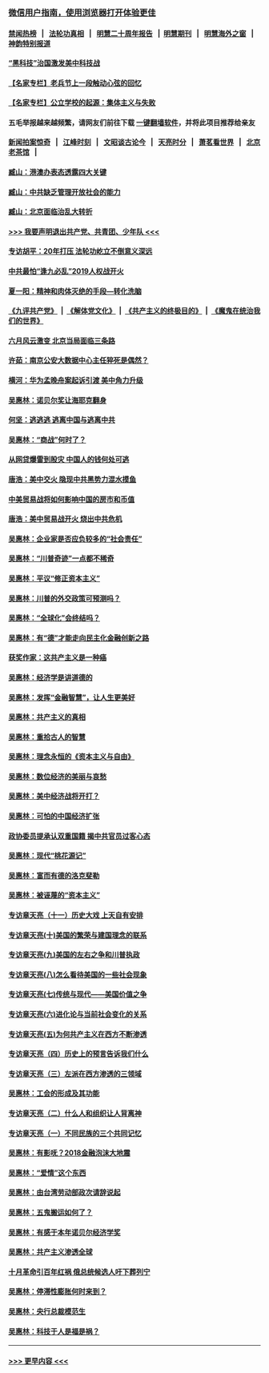 ### [微信用户指南，使用浏览器打开体验更佳](https://github.com/gfw-breaker/banned-news1/blob/master/indexes/wechat-guide.md?t=0)
#### [禁闻热榜](热点新闻.md?t=0)  &nbsp;&nbsp;|&nbsp;&nbsp; [法轮功真相](https://github.com/gfw-breaker/truth/blob/master/README.md?t=0) &nbsp;&nbsp;|&nbsp;&nbsp; [明慧二十周年报告](https://github.com/gfw-breaker/mh-reports/blob/master/README.md?t=0) &nbsp;&nbsp;|&nbsp;&nbsp;[明慧期刊](https://github.com/gfw-breaker/mh-qikan) &nbsp;&nbsp;|&nbsp;&nbsp; [明慧海外之窗](https://github.com/gfw-breaker/mh-news/blob/master/README.md?t=0) &nbsp;&nbsp;|&nbsp;&nbsp; [神韵特别报道](https://github.com/gfw-breaker/mh-news/blob/master/shenyun.md?t=0)
#### [“黑科技”治国激发美中科技战](../pages/nsc423/n11638056.md?t=02051633) 
#### [【名家专栏】老兵节上一段触动心弦的回忆](../pages/nsc423/n11646016.md?t=02051633) 
#### [【名家专栏】公立学校的起源：集体主义与失败](../pages/nsc423/n11601833.md?t=02051633) 
#### 五毛举报越来越频繁，请网友们前往下载 [一键翻墙软件](https://github.com/gfw-breaker/ssr-accounts)，并将此项目推荐给亲友
#### [新闻拍案惊奇](https://github.com/gfw-breaker/banned-news1/blob/master/pages/link4.md) &nbsp;&nbsp;|&nbsp;&nbsp; [江峰时刻](https://github.com/gfw-breaker/banned-news1/blob/master/pages/link4.md) &nbsp;&nbsp;|&nbsp;&nbsp; [文昭谈古论今](https://github.com/gfw-breaker/banned-news1/blob/master/pages/link4.md) &nbsp;&nbsp;|&nbsp;&nbsp; [天亮时分](https://github.com/gfw-breaker/banned-news1/blob/master/pages/link4.md) &nbsp;&nbsp;|&nbsp;&nbsp; [萧茗看世界](https://github.com/gfw-breaker/banned-news1/blob/master/pages/link4.md) &nbsp;&nbsp;|&nbsp;&nbsp; [北京老茶馆](https://github.com/gfw-breaker/banned-news1/blob/master/pages/link4.md) &nbsp;&nbsp;|&nbsp;&nbsp; 
#### [臧山：港澳办表态透露四大关键](../pages/nsc423/n11421628.md?t=02051633) 
#### [臧山：中共缺乏管理开放社会的能力](../pages/nsc423/n11407457.md?t=02051633) 
#### [臧山：北京面临治乱大转折](../pages/nsc423/n11406895.md?t=02051633) 
#### [>>> 我要声明退出共产党、共青团、少年队 <<<](https://github.com/begood0513/goodnews/blob/master/quit/letter.md) 
#### [专访胡平：20年打压 法轮功屹立不倒意义深远](../pages/nsc423/n11398800.md?t=02051633) 
#### [中共最怕“逢九必乱”2019人权战开火](../pages/nsc423/n11385248.md?t=02051633) 
#### [夏一阳：精神和肉体灭绝的手段—转化洗脑](../pages/nsc423/n11368250.md?t=02051633) 
#### [《九评共产党》](https://github.com/begood0513/9ping.md/blob/master/README.md) &nbsp;|&nbsp; [《解体党文化》](../../../../jtdwh.md/blob/master/README.md)  &nbsp;|&nbsp; [《共产主义的终极目的》](../../../../gczydzjmd.md/blob/master/README.md) &nbsp;|&nbsp; [《魔鬼在统治我们的世界》](../../../../mgztzwmdsj.md/blob/master/README.md) 
#### [六月风云激变 北京当局面临三条路](../pages/nsc423/n11313668.md?t=02051633) 
#### [许茹：南京公安大数据中心主任猝死是偶然？](../pages/nsc423/n11064744.md?t=02051633) 
#### [横河：华为孟晚舟案起诉引渡 美中角力升级](../pages/nsc423/n11027230.md?t=02051633) 
#### [吴惠林：诺贝尔奖让海耶克翻身](../pages/nsc423/n10890049.md?t=02051633) 
#### [何坚：逃逃逃 逃离中国与逃离中共](../pages/nsc423/n10592891.md?t=02051633) 
#### [吴惠林：“商战”何时了？](../pages/nsc423/n10573558.md?t=02051633) 
#### [从网贷爆雷到股灾 中国人的钱何处可逃](../pages/nsc423/n10572800.md?t=02051633) 
#### [唐浩：美中交火 隐现中共黑势力混水摸鱼](../pages/nsc423/n10544040.md?t=02051633) 
#### [中美贸易战将如何影响中国的房市和币值](../pages/nsc423/n10543697.md?t=02051633) 
#### [唐浩：美中贸易战开火 烧出中共危机](../pages/nsc423/n10540126.md?t=02051633) 
#### [吴惠林：企业家是否应负较多的“社会责任”](../pages/nsc423/n10535022.md?t=02051633) 
#### [吴惠林：“川普奇迹”一点都不稀奇](../pages/nsc423/n10512808.md?t=02051633) 
#### [吴惠林：平议“修正资本主义”](../pages/nsc423/n10495724.md?t=02051633) 
#### [吴惠林：川普的外交政策可预测吗？](../pages/nsc423/n10462387.md?t=02051633) 
#### [吴惠林：“全球化”会终结吗？](../pages/nsc423/n10452838.md?t=02051633) 
#### [吴惠林：有“德”才能走向民主化金融创新之路](../pages/nsc423/n10432292.md?t=02051633) 
#### [获奖作家：这共产主义是一种癌](../pages/nsc423/n10431541.md?t=02051633) 
#### [吴惠林：经济学是讲道德的](../pages/nsc423/n10398014.md?t=02051633) 
#### [吴惠林：发挥“金融智慧”，让人生更美好](../pages/nsc423/n10375019.md?t=02051633) 
#### [吴惠林：共产主义的真相](../pages/nsc423/n10351394.md?t=02051633) 
#### [吴惠林：重拾古人的智慧](../pages/nsc423/n10337691.md?t=02051633) 
#### [吴惠林：理念永恒的《资本主义与自由》](../pages/nsc423/n10316274.md?t=02051633) 
#### [吴惠林：数位经济的美丽与哀愁](../pages/nsc423/n10292946.md?t=02051633) 
#### [吴惠林：美中经济战将开打？](../pages/nsc423/n10258825.md?t=02051633) 
#### [吴惠林：可怕的中国经济扩张](../pages/nsc423/n10219147.md?t=02051633) 
#### [政协委员提承认双重国籍 揭中共官员过客心态](../pages/nsc423/n10208809.md?t=02051633) 
#### [吴惠林：现代“桃花源记”](../pages/nsc423/n10185234.md?t=02051633) 
#### [吴惠林：富而有德的洛克斐勒](../pages/nsc423/n10142264.md?t=02051633) 
#### [吴惠林：被诬蔑的“资本主义”](../pages/nsc423/n10124816.md?t=02051633) 
#### [专访章天亮（十一）历史大戏 上天自有安排](../pages/nsc423/n10094905.md?t=02051633) 
#### [专访章天亮(十)美国的繁荣与建国理念的联系](../pages/nsc423/n10094899.md?t=02051633) 
#### [专访章天亮(九)美国的左右之争和川普执政](../pages/nsc423/n10094889.md?t=02051633) 
#### [专访章天亮(八)怎么看待美国的一些社会现象](../pages/nsc423/n10094857.md?t=02051633) 
#### [专访章天亮(七)传统与现代——美国价值之争](../pages/nsc423/n10093140.md?t=02051633) 
#### [专访章天亮(六)进化论与当前社会变化的关系](../pages/nsc423/n10092036.md?t=02051633) 
#### [专访章天亮(五)为何共产主义在西方不断渗透](../pages/nsc423/n10083620.md?t=02051633) 
#### [专访章天亮（四）历史上的预言告诉我们什么](../pages/nsc423/n10083606.md?t=02051633) 
#### [专访章天亮（三）左派在西方渗透的三领域](../pages/nsc423/n10081115.md?t=02051633) 
#### [吴惠林：工会的形成及其功能](../pages/nsc423/n10080633.md?t=02051633) 
#### [专访章天亮（二）什么人和组织让人背离神](../pages/nsc423/n10076637.md?t=02051633) 
#### [专访章天亮（一）不同民族的三个共同记忆](../pages/nsc423/n10074188.md?t=02051633) 
#### [吴惠林：有影呒？2018金融泡沫大地震](../pages/nsc423/n10040534.md?t=02051633) 
#### [吴惠林：“爱情”这个东西](../pages/nsc423/n10019423.md?t=02051633) 
#### [吴惠林：由台湾劳动部政次请辞说起](../pages/nsc423/n9979679.md?t=02051633) 
#### [吴惠林：五鬼搬运如何了？](../pages/nsc423/n9925338.md?t=02051633) 
#### [吴惠林：有感于本年诺贝尔经济学奖](../pages/nsc423/n9871883.md?t=02051633) 
#### [吴惠林：共产主义渗透全球](../pages/nsc423/n9812748.md?t=02051633) 
#### [十月革命引百年红祸 俄总统候选人吁下葬列宁](../pages/nsc423/n9810182.md?t=02051633) 
#### [吴惠林：停滞性膨胀何时来到？](../pages/nsc423/n9764136.md?t=02051633) 
#### [吴惠林：央行总裁模范生](../pages/nsc423/n9728134.md?t=02051633) 
#### [吴惠林：科技于人是福是祸？](../pages/nsc423/n9672982.md?t=02051633) 

----
#### [ >>> 更早内容 <<< ](../indexes/nsc423-earlier.md)
